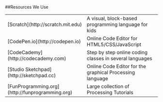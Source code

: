 ##Resources We Use

<table id="resources">
  <tr>
    <td>[Scratch](http://scratch.mit.edu)</td>
    <td>A visual, block-based programming language for kids</td>
  </tr>
  <tr>
    <td>[CodePen.io](http://codepen.io)</td>
    <td>Online Code Editor for HTML5/CSS/JavaScript</td>
  </tr>
  <tr>
    <td>[CodeCademy](http://codecademy.com)</td>
    <td>Step by step online coding classes in several languages</td>
  </tr>
  <tr>
    <td>[Studio Sketchpad](http://sketchpad.cc)</td>
    <td>Online Code Editor for the graphical Processing language</td>
  </tr>
  <tr>
    <td>[FunProgramming.org](http://funprogramming.org)</td>
    <td>Large collection of Processing Tutorials</td>
  </tr>
</table>
<br>